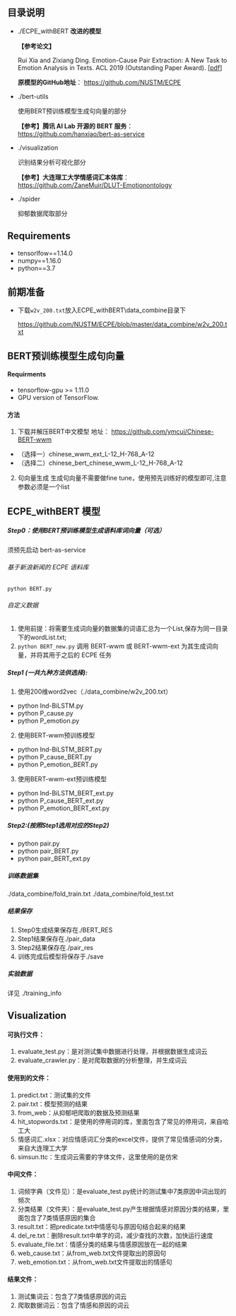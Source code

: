 ## 目录说明

- ./ECPE_withBERT **改进的模型**
  
  **【参考论文】**
  
  Rui Xia and Zixiang Ding. Emotion-Cause Pair Extraction: A New Task to Emotion Analysis in Texts. ACL 2019 (Outstanding Paper Award). [[pdf](https://www.aclweb.org/anthology/P19-1096.pdf)]
  
  **原模型的GitHub地址**：  https://github.com/NUSTM/ECPE
  
- ./bert-utils 

  使用BERT预训练模型生成句向量的部分

  **【参考】腾讯 AI Lab 开源的 BERT 服务**： https://github.com/hanxiao/bert-as-service 

- ./visualization 

  识别结果分析可视化部分

  **【参考】大连理工大学情感词汇本体库**： https://github.com/ZaneMuir/DLUT-Emotionontology

- ./spider 

  抑郁数据爬取部分

## Requirements

- tensorlfow==1.14.0  
- numpy==1.16.0  
- python==3.7



## 前期准备

- 下载`w2v_200.txt`放入ECPE_withBERT\data_combine目录下

  https://github.com/NUSTM/ECPE/blob/master/data_combine/w2v_200.txt



## BERT预训练模型生成句向量

#### Requirments

- tensorflow-gpu  >= 1.11.0
- GPU version of TensorFlow.

#### 方法


1. 下载并解压BERT中文模型 
地址：  https://github.com/ymcui/Chinese-BERT-wwm
- （选择一）chinese_wwm_ext_L-12_H-768_A-12
- （选择二）chinese_bert_chinese_wwm_L-12_H-768_A-12

2. 句向量生成
生成句向量不需要做fine tune，使用预先训练好的模型即可,注意参数必须是一个list

     

## ECPE_withBERT 模型

##### Step0：使用BERT预训练模型生成语料库词向量（可选）

须预先启动 bert-as-service
###### 基于新浪新闻的 ECPE 语料库
`python BERT.py`
###### 自定义数据
1. 使用前提：将需要生成词向量的数据集的词语汇总为一个List,保存为同一目录下的wordList.txt;
2. `python BERT_new.py`
    调用 BERT-wwm 或 BERT-wwm-ext 为其生成词向量，并将其用于之后的 ECPE 任务


##### Step1 (一共九种方法供选择):

1. 使用200维word2vec（./data_combine/w2v_200.txt）

- python Ind-BiLSTM.py
- python P_cause.py
- python P_emotion.py

2. 使用BERT-wwm预训练模型

- python Ind-BiLSTM_BERT.py
- python P_cause_BERT.py
- python P_emotion_BERT.py

3. 使用BERT-wwm-ext预训练模型

- python Ind-BiLSTM_BERT_ext.py
- python P_cause_BERT_ext.py
- python P_emotion_BERT_ext.py

##### Step2:(按照Step1选用对应的Step2)

- python pair.py
- python pair_BERT.py
- python pair_BERT_ext.py

##### 训练数据集

./data_combine/fold_train.txt
./data_combine/fold_test.txt

##### 结果保存

1. Step0生成结果保存在./BERT_RES
2. Step1结果保存在./pair_data
3. Step2结果保存在./pair_res
4. 训练完成后模型将保存于./save

##### 实验数据

详见 ./training_info



## Visualization

#### 可执行文件：

1. evaluate_test.py：是对测试集中数据进行处理，并根据数据生成词云
2. evaluate_crawler.py：是对爬取数据的分析整理，并生成词云

#### 使用到的文件：

1. predict.txt：测试集的文件
2. pair.txt：模型预测的结果
3. from_web：从抑郁吧爬取的数据及预测结果
4. hit_stopwords.txt：是使用的停用词的库，里面包含了常见的停用词，来自哈工大
5. 情感词汇.xlsx：对应情感词汇分类的excel文件，提供了常见情感词的分类，来自大连理工大学
6. simsun.ttc：生成词云需要的字体文件，这里使用的是仿宋

#### 中间文件：

1. 词频字典（文件见）：是evaluate_test.py统计的测试集中7类原因中词出现的频次
2. 分类结果（文件夹）：是evaluate_test.py产生根据情感对原因分类的结果，里面包含了7类情感原因的集合
3. result.txt：把predicate.txt中情感句与原因句结合起来的结果
4. del_re.txt：删除result.txt中单字的词，减少查找的次数，加快运行速度
5. evaluate_file.txt：情感分类的结果与情感原因放在一起的结果
6. web_cause.txt：从from_web.txt文件提取出的原因句
7. web_emotion.txt：从from_web.txt文件提取出的情感句

#### 结果文件：

1. 测试集词云：包含了7类情感原因的词云
2. 爬取数据词云：包含了情感和原因的词云

